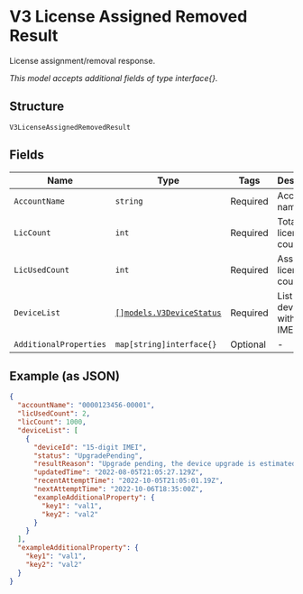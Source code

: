 
# V3 License Assigned Removed Result

License assignment/removal response.

*This model accepts additional fields of type interface{}.*

## Structure

`V3LicenseAssignedRemovedResult`

## Fields

| Name | Type | Tags | Description |
|  --- | --- | --- | --- |
| `AccountName` | `string` | Required | Account name. |
| `LicCount` | `int` | Required | Total license count. |
| `LicUsedCount` | `int` | Required | Assigned license count. |
| `DeviceList` | [`[]models.V3DeviceStatus`](../../doc/models/v3-device-status.md) | Required | List of devices with id in IMEI. |
| `AdditionalProperties` | `map[string]interface{}` | Optional | - |

## Example (as JSON)

```json
{
  "accountName": "0000123456-00001",
  "licUsedCount": 2,
  "licCount": 1000,
  "deviceList": [
    {
      "deviceId": "15-digit IMEI",
      "status": "UpgradePending",
      "resultReason": "Upgrade pending, the device upgrade is estimated to be scheduled for 06 Oct 22 18:05 UTC",
      "updatedTime": "2022-08-05T21:05:27.129Z",
      "recentAttemptTime": "2022-10-05T21:05:01.19Z",
      "nextAttemptTime": "2022-10-06T18:35:00Z",
      "exampleAdditionalProperty": {
        "key1": "val1",
        "key2": "val2"
      }
    }
  ],
  "exampleAdditionalProperty": {
    "key1": "val1",
    "key2": "val2"
  }
}
```

